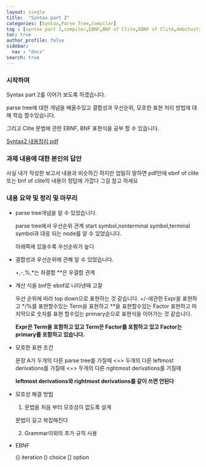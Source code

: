 ```yaml
---
layout: single
title:  "Syntax part 2"
categories: [Syntax,Parse Tree,Compiler]
tag : [syntax part 2,compiler,EBNF,BNF of Clite,EBNF of Clite,Ambituity,parse tree,associativity and precedence]
toc: true
author_profile: false
sidebar:
  nav : "docs"
search: true
---
```



### 시작하며 

Syntax part 2를 이어가 보도록 하겠습니다. 


parse tree에 대한 개념을 배울수있고 결합성과 우선순위, 모호한 표현 처리 방법에 대해 학습 할수있습니다. 

그리고 Clite 문법에 관한 EBNF, BNF 표현식을 공부 할 수 있습니다. 




<a href="{{site.url}}/pdfs/syntax2.pdf">Syntax2 내용정리 pdf</a>





### 과제 내용에 대한 본인의 답안 


사실 내가 작성한 보고서 내용과 비슷하긴 하지만 엄밀히 말하면 pdf안에 ebnf of clite 또는 bnf of clite의 내용이 정답에 가깝다 그걸 참고 하세요 


### 내용 요약 및 정리 및 마무리 

* parse tree개념을 알 수 있었습니다. 
  
  parse tree에서 우선순위 관계 start symbol,nonterminal symbol,terminal symbol과 대응 
  되는 node를 알 수 있었습니다. 

  아래쪽에 있을수록 우선순위가 높다

* 결합성과 우선순위에 관해 알 수 있었습니다. 

  +,-,%,*는 좌결합 **은 우결합 관계

* 계산 식을 bnf든 ebnf로 나타낸때 고찰 
  
  우선 순위에 따라 top down으로 표현하는 것 같습니다. 
  +/-에관한 Expr을 표현하고 */%를 표현할수있는 Term을 표현하고 
  **을 표현할수있는 Factor 표현하고 
  마지막으로 숫자를 표현 할수있는 primary순으로 표현식을 이어가는 것 같습니다. 

  **Expr은 Term을 포함하고 있고 Term은 Factor를 포함하고 있고 Factor는 primary를 포함하고 있습니다.** 


* 모호한 표현 조건 

  문장 A가 두개의 다른 parse tree를 가질때 
  <=> 두개의 다른 leftmost derivations를 가질때 
  <=> 두개의 다른 rightmost derivations를 가질때

  **leftmost derivations와 rightmost derivations를 같이 쓰면 안된다**


* 모호성 해결 방법 

  1. 문법을 처음 부터 모호성이 없도록 설계

    문법이 길고 복잡해진다
  
  2. Grammar이외의 추가 규칙 사용


* EBNF 

  {} iteration
  () choice
  [] option





